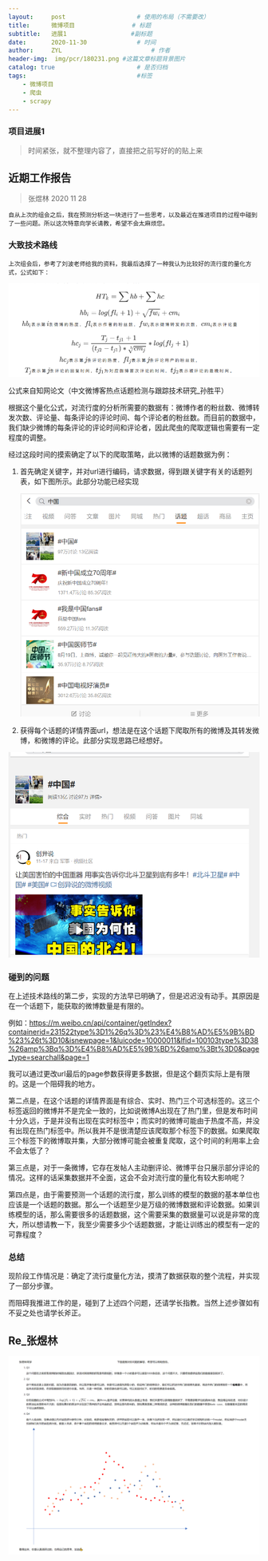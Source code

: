 ```yaml
---
layout:     post   				    # 使用的布局（不需要改）
title:      微博项目				# 标题 
subtitle:   进展1                  #副标题
date:       2020-11-30 				# 时间
author:     ZYL 						# 作者
header-img:  img/pcr/180231.png	#这篇文章标题背景图片
catalog: true 						# 是否归档
tags:								#标签
    - 微博项目
    - 爬虫
    - scrapy
---
```


### 项目进展1
> 时间紧张，就不整理内容了，直接把之前写好的的贴上来

## 近期工作报告

> 张煜林 2020 11 28

	自从上次的组会之后，我在预测分析这一块进行了一些思考，以及最近在推进项目的过程中碰到了一些问题。所以这次特意向学长请教，希望不会太麻烦您。

### 大致技术路线

	上次组会后，参考了刘波老师给我的资料，我最后选择了一种我认为比较好的流行度的量化方式，公式如下：

![image-20201128200942296](https://github.com/ZYL-fight/ZYL-fight.github.io/blob/master/img/blog/2020-11-30-1.png?raw=true)

公式来自知网论文（中文微博客热点话题检测与跟踪技术研究_孙胜平）

根据这个量化公式，对流行度的分析所需要的数据有：微博作者的粉丝数、微博转发次数、评论量、每条评论的评论时间、每个评论者的粉丝数。而目前的数据中，我们缺少微博的每条评论的评论时间和评论者，因此爬虫的爬取逻辑也需要有一定程度的调整。

经过这段时间的摸索确定了以下的爬取策略，此以微博的话题数据为例：

1. 首先确定关键字，并对url进行编码，请求数据，得到跟关键字有关的话题列表，如下图所示。此部分功能已经实现

   ![image-20201128202211670](https://github.com/ZYL-fight/ZYL-fight.github.io/blob/master/img/blog/2020-11-30-2.png?raw=true)

2. 获得每个话题的详情界面url，想法是在这个话题下爬取所有的微博及其转发微博，和微博的评论。此部分实现思路已经想好。

![](https://github.com/ZYL-fight/ZYL-fight.github.io/blob/master/img/blog/2020-11-30-3.png?raw=true)

### 碰到的问题

在上述技术路线的第二步，实现的方法早已明确了，但是迟迟没有动手。其原因是在一个话题下，能获取的微博数量是有限的。

例如：https://m.weibo.cn/api/container/getIndex?containerid=231522type%3D1%26q%3D%23%E4%B8%AD%E5%9B%BD%23%26t%3D10&isnewpage=1&luicode=10000011&lfid=100103type%3D38%26amp%3Bq%3D%E4%B8%AD%E5%9B%BD%26amp%3Bt%3D0&page_type=searchall&page=1

我可以通过更改url最后的page参数获得更多数据，但是这个翻页实际上是有限的。这是一个阻碍我的地方。

第二点是，在这个话题的详情界面是有综合、实时、热门三个可选标签的。这三个标签返回的微博并不是完全一致的，比如说微博A出现在了热门里，但是发布时间十分久远，于是并没有出现在实时标签中；而实时的微博可能由于热度不高，并没有出现在热门标签中。所以我并不是很清楚应该爬取那个标签下的数据。如果爬取三个标签下的微博取并集，大部分微博可能会被重复爬取，这个时间的利用率上会不会太低了？

第三点是，对于一条微博，它存在发帖人主动删评论、微博平台只展示部分评论的情况。这样的话采集数据并不全面，这会不会对流行度的量化有较大影响呢？

第四点是，由于需要预测一个话题的流行度，那么训练的模型的数据的基本单位也应该是一个话题的数据。那么一个话题至少是万级的微博数据和评论数据。如果训练模型的话，那么需要很多的话题数据，这个需要采集的数据量可以说是非常的庞大，所以想请教一下，我至少需要多少个话题数据，才能让训练出的模型有一定的可靠程度？

### 总结

现阶段工作情况是：确定了流行度量化方法，摸清了数据获取的整个流程，并实现了一部分步骤。

而阻碍我推进工作的是，碰到了上述四个问题，还请学长指教。当然上述步骤如有不妥之处也请学长斧正。



## Re_张煜林

![image-20201130232102019](https://github.com/ZYL-fight/ZYL-fight.github.io/blob/master/img/blog/2020-11-30-4.png?raw=true)
